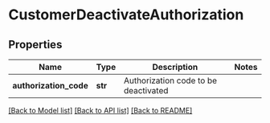# CustomerDeactivateAuthorization


## Properties
Name | Type | Description | Notes
------------ | ------------- | ------------- | -------------
**authorization_code** | **str** | Authorization code to be deactivated | 

[[Back to Model list]](../README.md#documentation-for-models) [[Back to API list]](../README.md#documentation-for-api-endpoints) [[Back to README]](../README.md)


